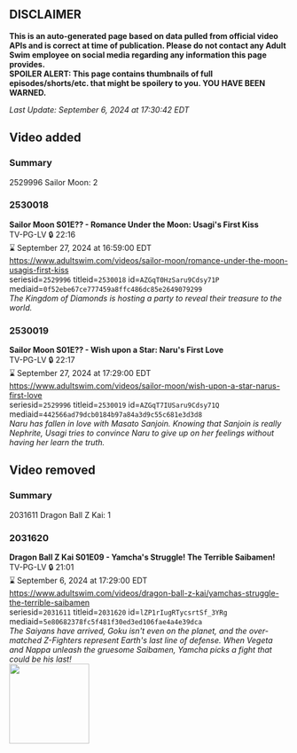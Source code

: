 ## DISCLAIMER
**This is an auto-generated page based on data pulled from official video APIs and is correct at time of publication. Please do not contact any Adult Swim employee on social media regarding any information this page provides.**  
**SPOILER ALERT: This page contains thumbnails of full episodes/shorts/etc. that might be spoilery to you. YOU HAVE BEEN WARNED.**  

_Last Update: September 6, 2024 at 17:30:42 EDT_
## Video added
### Summary
2529996 Sailor Moon: 2  
### 2530018
**Sailor Moon S01E?? - Romance Under the Moon: Usagi's First Kiss**  
TV-PG-LV 🔒 22:16  
⌛ September 27, 2024 at 16:59:00 EDT  
https://www.adultswim.com/videos/sailor-moon/romance-under-the-moon-usagis-first-kiss  
seriesid=`2529996` titleid=`2530018` id=`AZGqT0HzSaru9Cdsy71P` mediaid=`0f52ebe67ce777459a8ffc486dc85e2649079299`  
_The Kingdom of Diamonds is hosting a party to reveal their treasure to the world._  
### 2530019
**Sailor Moon S01E?? - Wish upon a Star: Naru's First Love**  
TV-PG-LV 🔒 22:17  
⌛ September 27, 2024 at 17:29:00 EDT  
https://www.adultswim.com/videos/sailor-moon/wish-upon-a-star-narus-first-love  
seriesid=`2529996` titleid=`2530019` id=`AZGqT7IUSaru9Cdsy71Q` mediaid=`442566ad79dcb0184b97a84a3d9c55c681e3d3d8`  
_Naru has fallen in love with Masato Sanjoin. Knowing that Sanjoin is really Nephrite, Usagi tries to convince Naru to give up on her feelings without having her learn the truth._  
## Video removed
### Summary
2031611 Dragon Ball Z Kai: 1  
### 2031620
**Dragon Ball Z Kai S01E09 - Yamcha's Struggle! The Terrible Saibamen!**  
TV-PG-LV 🔒 21:01  
⌛ September 6, 2024 at 17:29:00 EDT  
https://www.adultswim.com/videos/dragon-ball-z-kai/yamchas-struggle-the-terrible-saibamen  
seriesid=`2031611` titleid=`2031620` id=`lZP1rIugRTycsrtSf_3YRg` mediaid=`5e80682378fc5f481f30ed3ed106fae4a4e39dca`  
_The Saiyans have arrived, Goku isn't even on the planet, and the over-matched Z-Fighters represent Earth's last line of defense. When Vegeta and Nappa unleash the gruesome Saibamen, Yamcha picks a fight that could be his last!_  
<a href="https://i.cdn.turner.com/adultswim/big/image-upload/thumbnails/thumb-2_image-15568402234789.jpg"><img src="https://i.cdn.turner.com/adultswim/big/image-upload/thumbnails/thumb-2_image-15568402234789.jpg" height="144px" /></a>
